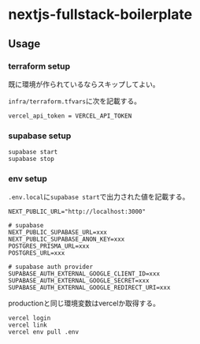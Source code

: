 # nextjs-fullstack-boilerplate

## Usage

### terraform setup

既に環境が作られているならスキップしてよい。

`infra/terraform.tfvars`に次を記載する。

```hcl
vercel_api_token = VERCEL_API_TOKEN
```

### supabase setup

```shell
supabase start
supabase stop
```

### env setup

`.env.local`に`supabase start`で出力された値を記載する。

```
NEXT_PUBLIC_URL="http://localhost:3000"  
  
# supabase  
NEXT_PUBLIC_SUPABASE_URL=xxx
NEXT_PUBLIC_SUPABASE_ANON_KEY=xxx
POSTGRES_PRISMA_URL=xxx 
POSTGRES_URL=xxx
  
# supabase auth provider  
SUPABASE_AUTH_EXTERNAL_GOOGLE_CLIENT_ID=xxx
SUPABASE_AUTH_EXTERNAL_GOOGLE_SECRET=xxx
SUPABASE_AUTH_EXTERNAL_GOOGLE_REDIRECT_URI=xxx
```

productionと同じ環境変数はvercelか取得する。

```shell
vercel login
vercel link
vercel env pull .env
```
